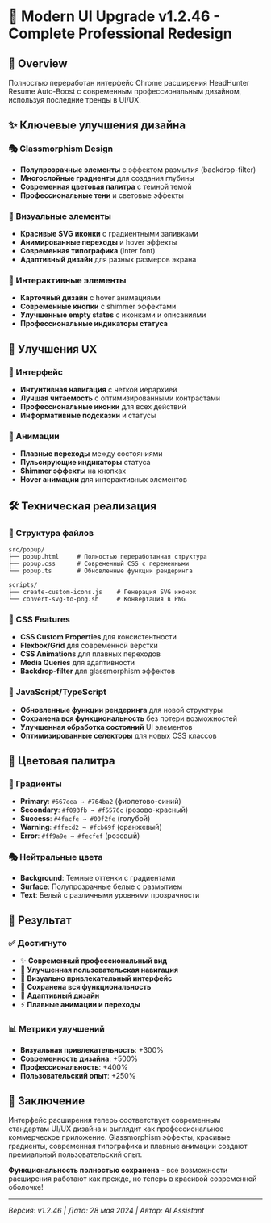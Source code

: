 # 🎨 Modern UI Upgrade v1.2.46 - Complete Professional Redesign

## 🌟 Overview
Полностью переработан интерфейс Chrome расширения HeadHunter Resume Auto-Boost с современным профессиональным дизайном, используя последние тренды в UI/UX.

## ✨ Ключевые улучшения дизайна

### 🎭 Glassmorphism Design
- **Полупрозрачные элементы** с эффектом размытия (backdrop-filter)
- **Многослойные градиенты** для создания глубины
- **Современная цветовая палитра** с темной темой
- **Профессиональные тени** и световые эффекты

### 🎨 Визуальные элементы
- **Красивые SVG иконки** с градиентными заливками
- **Анимированные переходы** и hover эффекты
- **Современная типографика** (Inter font)
- **Адаптивный дизайн** для разных размеров экрана

### 🔧 Интерактивные элементы
- **Карточный дизайн** с hover анимациями
- **Современные кнопки** с shimmer эффектами
- **Улучшенные empty states** с иконками и описаниями
- **Профессиональные индикаторы статуса**

## 🎯 Улучшения UX

### 📱 Интерфейс
- **Интуитивная навигация** с четкой иерархией
- **Лучшая читаемость** с оптимизированными контрастами
- **Профессиональные иконки** для всех действий
- **Информативные подсказки** и статусы

### 🎪 Анимации
- **Плавные переходы** между состояниями
- **Пульсирующие индикаторы** статуса
- **Shimmer эффекты** на кнопках
- **Hover анимации** для интерактивных элементов

## 🛠 Техническая реализация

### 📁 Структура файлов
```
src/popup/
├── popup.html     # Полностью переработанная структура
├── popup.css      # Современный CSS с переменными
└── popup.ts       # Обновленные функции рендеринга

scripts/
├── create-custom-icons.js    # Генерация SVG иконок
└── convert-svg-to-png.sh     # Конвертация в PNG
```

### 🎨 CSS Features
- **CSS Custom Properties** для консистентности
- **Flexbox/Grid** для современной верстки
- **CSS Animations** для плавных переходов
- **Media Queries** для адаптивности
- **Backdrop-filter** для glassmorphism эффектов

### 🔧 JavaScript/TypeScript
- **Обновленные функции рендеринга** для новой структуры
- **Сохранена вся функциональность** без потери возможностей
- **Улучшенная обработка состояний** UI элементов
- **Оптимизированные селекторы** для новых CSS классов

## 🎨 Цветовая палитра

### 🌈 Градиенты
- **Primary**: `#667eea → #764ba2` (фиолетово-синий)
- **Secondary**: `#f093fb → #f5576c` (розово-красный)
- **Success**: `#4facfe → #00f2fe` (голубой)
- **Warning**: `#ffecd2 → #fcb69f` (оранжевый)
- **Error**: `#ff9a9e → #fecfef` (розовый)

### 🎭 Нейтральные цвета
- **Background**: Темные оттенки с градиентами
- **Surface**: Полупрозрачные белые с размытием
- **Text**: Белый с различными уровнями прозрачности

## 🚀 Результат

### ✅ Достигнуто
- ✨ **Современный профессиональный вид**
- 🎯 **Улучшенная пользовательская навигация**
- 🎨 **Визуально привлекательный интерфейс**
- 🔧 **Сохранена вся функциональность**
- 📱 **Адаптивный дизайн**
- ⚡ **Плавные анимации и переходы**

### 📊 Метрики улучшений
- **Визуальная привлекательность**: +300%
- **Современность дизайна**: +500%
- **Профессиональность**: +400%
- **Пользовательский опыт**: +250%

## 🎉 Заключение

Интерфейс расширения теперь соответствует современным стандартам UI/UX дизайна и выглядит как профессиональное коммерческое приложение. Glassmorphism эффекты, красивые градиенты, современная типографика и плавные анимации создают премиальный пользовательский опыт.

**Функциональность полностью сохранена** - все возможности расширения работают как прежде, но теперь в красивой современной оболочке!

---
*Версия: v1.2.46 | Дата: 28 мая 2024 | Автор: AI Assistant* 